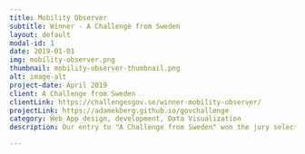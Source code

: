 ```yaml
---
title: Mobility Observer
subtitle: Winner - A Challenge from Sweden
layout: default
modal-id: 1
date: 2019-01-01
img: mobility-observer.png
thumbnail: mobility-observer-thumbnail.png
alt: image-alt
project-date: April 2019
client: A Challenge from Sweden
clientLink: https://challengesgov.se/winner-mobility-observer/
projectLink: https://adamekberg.github.io/govchallenge
category: Web App design, development, Data Visualization
description: Our entry to "A Challenge from Sweden" won the jury selection for best visualization of traffic data in Sweden. The app visualizes a variety of traffic and public transit data in 2D and 3D on an interactive map.

---
```

